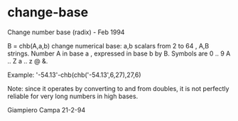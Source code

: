 # change-base
Change number base (radix) - Feb 1994

B = chb(A,a,b) change numerical base:
a,b scalars from 2 to 64 , A,B strings.
Number A in base a , expressed in base b by B.
Symbols are 0 .. 9 A .. Z a .. z @ &.

Example:
'-54.13'-chb(chb('-54.13',6,27),27,6)

Note: since it operates by converting to 
and from doubles, it is not perfectly reliable 
for very long numbers in high bases.

Giampiero Campa 21-2-94
